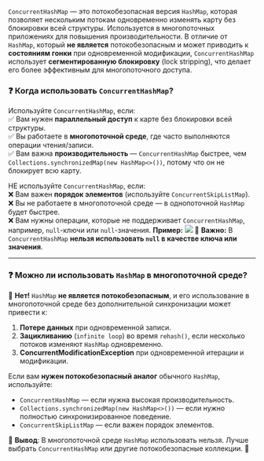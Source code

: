 `ConcurrentHashMap` — это потокобезопасная версия `HashMap`, которая позволяет нескольким потокам одновременно изменять карту без блокировки всей структуры. Используется в многопоточных приложениях для повышения производительности.
В отличие от `HashMap`, который **не является** потокобезопасным и может приводить к **состояниям гонки** при одновременной модификации, `ConcurrentHashMap` использует **сегментированную блокировку** (lock stripping), что делает его более эффективным для многопоточного доступа.
### ❓ **Когда использовать `ConcurrentHashMap`?**

Используйте `ConcurrentHashMap`, если:  
✅ Вам нужен **параллельный доступ** к карте без блокировки всей структуры.  
✅ Вы работаете в **многопоточной среде**, где часто выполняются операции чтения/записи.  
✅ Вам важна **производительность** — `ConcurrentHashMap` быстрее, чем `Collections.synchronizedMap(new HashMap<>())`, потому что он не блокирует всю карту.

НЕ используйте `ConcurrentHashMap`, если:  
❌ Вам важен **порядок элементов** (используйте `ConcurrentSkipListMap`).  
❌ Вы не работаете в многопоточной среде — в однопоточной `HashMap` будет быстрее.  
❌ Вам нужны операции, которые не поддерживает `ConcurrentHashMap`, например, `null`-ключи или `null`-значения.
**Пример:**
![](Pasted%20image%2020250201181928.png)
📌 **Важно:** В `ConcurrentHashMap` **нельзя использовать `null` в качестве ключа или значения**.

---

### ❓ **Можно ли использовать `HashMap` в многопоточной среде?**

🚨 **Нет!** `HashMap` **не является потокобезопасным**, и его использование в многопоточной среде без дополнительной синхронизации может привести к:

1. **Потере данных** при одновременной записи.
2. **Зацикливанию** (`infinite loop`) во время `rehash()`, если несколько потоков изменяют `HashMap` одновременно.
3. **ConcurrentModificationException** при одновременной итерации и модификации.

Если вам **нужен потокобезопасный аналог** обычного `HashMap`, используйте:

- `ConcurrentHashMap` — если нужна высокая производительность.
- `Collections.synchronizedMap(new HashMap<>())` — если нужно полностью синхронизированное поведение.
- `ConcurrentSkipListMap` — если важен порядок элементов.

🔹 **Вывод**: В многопоточной среде `HashMap` использовать нельзя. Лучше выбрать `ConcurrentHashMap` или другие потокобезопасные коллекции. 🚀